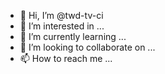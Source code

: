 - 👋 Hi, I’m @twd-tv-ci
- 👀 I’m interested in ...
- 🌱 I’m currently learning ...
- 💞️ I’m looking to collaborate on ...
- 📫 How to reach me ...

<!---
twd-tv-ci/twd-tv-ci is a ✨ special ✨ repository because its `README.md` (this file) appears on your GitHub profile.
You can click the Preview link to take a look at your changes.
--->

